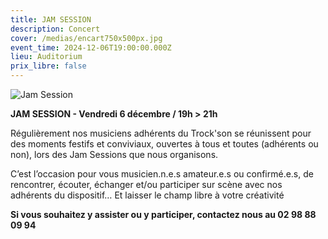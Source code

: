 ```yaml
---
title: JAM SESSION
description: Concert
cover: /medias/encart750x500px.jpg
event_time: 2024-12-06T19:00:00.000Z
lieu: Auditorium
prix_libre: false
---
```

![Jam Session](/medias/page750x750px.jpg "MJC Morlaix")

**JAM SESSION - Vendredi 6 décembre / 19h > 21h**

Régulièrement nos musiciens adhérents du Trock'son se réunissent pour des moments festifs et conviviaux, ouvertes à tous et toutes (adhérents ou non), lors des Jam Sessions que nous organisons. 

C’est l’occasion pour vous musicien.n.e.s amateur.e.s ou confirmé.e.s, de rencontrer, écouter, échanger et/ou participer sur scène avec nos adhérents du dispositif… Et laisser le champ libre à votre créativité

**Si vous souhaitez y assister ou y participer, contactez nous au 02 98 88 09 94**